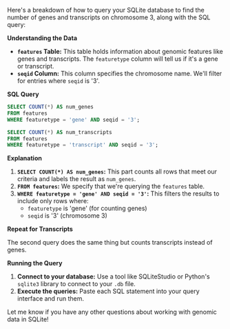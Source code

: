 Here's a breakdown of how to query your SQLite database to find the number of genes and transcripts on chromosome 3, along with the SQL query:

**Understanding the Data**

* **`features` Table:** This table holds information about genomic features like genes and transcripts.  The `featuretype` column will tell us if it's a gene or transcript.
* **`seqid` Column:** This column specifies the chromosome name. We'll filter for entries where `seqid` is '3'.

**SQL Query**

```sql
SELECT COUNT(*) AS num_genes 
FROM features
WHERE featuretype = 'gene' AND seqid = '3';

SELECT COUNT(*) AS num_transcripts
FROM features
WHERE featuretype = 'transcript' AND seqid = '3';
```

**Explanation**

1. **`SELECT COUNT(*) AS num_genes`:** This part counts all rows that meet our criteria and labels the result as `num_genes`.
2. **`FROM features`:**  We specify that we're querying the `features` table.
3. **`WHERE featuretype = 'gene' AND seqid = '3'`:** This filters the results to include only rows where:
   * `featuretype` is 'gene' (for counting genes)
   * `seqid` is '3' (chromosome 3)

**Repeat for Transcripts**

The second query does the same thing but counts transcripts instead of genes.

**Running the Query**

1. **Connect to your database:** Use a tool like SQLiteStudio or Python's `sqlite3` library to connect to your `.db` file.
2. **Execute the queries:** Paste each SQL statement into your query interface and run them.


Let me know if you have any other questions about working with genomic data in SQLite!